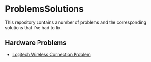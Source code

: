 # ProblemsSolutions
This repository contains a number of problems and the corresponding solutions that I've had to fix.

## Hardware Problems
- [Logitech Wireless Connection Problem](Hardware/LogitechWirelessConnection.md)
